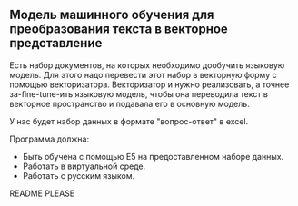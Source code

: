 ## Модель машинного обучения для преобразования текста в векторное представление

Есть набор документов, на которых необходимо дообучить языковую модель. Для этого надо перевести этот набор в векторную форму с помощью векторизатора. Векторизатор и нужно реализовать, а точнее за-fine-tune-ить языковую модель, чтобы она переводила текст в векторное пространство и подавала его в основную модель.

У нас будет набор данных в формате "вопрос-ответ" в excel.

Программа должна:
- Быть обучена с помощью E5 на предоставленном наборе данных.
- Работать в виртуальной среде.
- Работать с русским языком.

README PLEASE